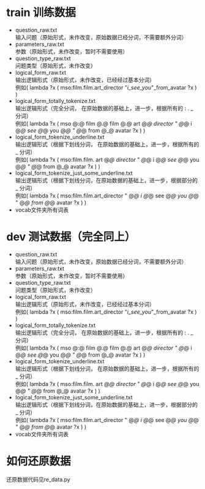 # train 训练数据
+ question_raw.txt   
输入问题（原始形式，未作改变，原始数据已经分词，不需要额外分词）
+ parameters_raw.txt   
参数（原始形式，未作改变，暂时不需要使用）
+ question_type_raw.txt   
问题类型（原始形式，未作改变）
+ logical_form_raw.txt   
输出逻辑形式（原始形式，未作改变，已经经过基本分词）  
例如( lambda ?x ( mso:film.film.art_director "_i_see_you_"_from_avatar ?x ) )
+ logical_form_totally_tokenize.txt   
输出逻辑形式（完全分词， 在原始数据的基础上，进一步，根据所有的 : . _ 分词）  
例如( lambda ?x ( mso @:@ film @.@ film @.@ art @_@ director " @_@ i @_@ see @_@ you @_@ " @_@ from @_@ avatar ?x ) )
+ logical_form_tokenize_underline.txt   
输出逻辑形式（根据下划线分词， 在原始数据的基础上，进一步，根据所有的 _ 分词）  
例如( lambda ?x ( mso:film.film. art @_@ director " @_@ i @_@ see @_@ you @_@ " @_@ from @_@ avatar ?x ) )
+ logical_form_tokenize_just_some_underline.txt   
输出逻辑形式（根据下划线分词，在原始数据的基础上，进一步，根据部分的 _ 分词）   
例如( lambda ?x ( mso:film.film.art_director " @_@ i @_@ see @_@ you @_@ " @_@ from @_@ avatar ?x ) )
+ vocab文件夹所有词表

# dev 测试数据（完全同上）
+ question_raw.txt   
输入问题（原始形式，未作改变，原始数据已经分词，不需要额外分词）
+ parameters_raw.txt   
参数（原始形式，未作改变，暂时不需要使用）
+ question_type_raw.txt   
问题类型（原始形式，未作改变）
+ logical_form_raw.txt   
输出逻辑形式（原始形式，未作改变，已经经过基本分词）  
例如( lambda ?x ( mso:film.film.art_director "_i_see_you_"_from_avatar ?x ) )
+ logical_form_totally_tokenize.txt   
输出逻辑形式（完全分词， 在原始数据的基础上，进一步，根据所有的 : . _ 分词）  
例如( lambda ?x ( mso @:@ film @.@ film @.@ art @_@ director " @_@ i @_@ see @_@ you @_@ " @_@ from @_@ avatar ?x ) )
+ logical_form_tokenize_underline.txt   
输出逻辑形式（根据下划线分词， 在原始数据的基础上，进一步，根据所有的 _ 分词）  
例如( lambda ?x ( mso:film.film. art @_@ director " @_@ i @_@ see @_@ you @_@ " @_@ from @_@ avatar ?x ) )
+ logical_form_tokenize_just_some_underline.txt   
输出逻辑形式（根据下划线分词，在原始数据的基础上，进一步，根据部分的 _ 分词）   
例如( lambda ?x ( mso:film.film.art_director " @_@ i @_@ see @_@ you @_@ " @_@ from @_@ avatar ?x ) )
+ vocab文件夹所有词表

# 如何还原数据
还原数据代码见re_data.py
